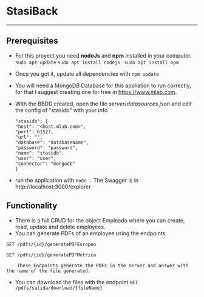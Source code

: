 # StasiBack
---
## Prerequisites
-   For this proyect you need **nodeJs** and **npm** installed in your computer.
`sudo apt update`
`sudo apt install nodejs `
`sudo apt install npm`

-   Once you got it, update all dependencies with `npm update`

-    You will need a MongoDB Database for this appliation to run correctly, for that I suggest creating one for free in https://www.mlab.com.
-    With the BBDD created, open the file *server*/*datasources.json* and edit the config of "stasidb" with your info
        ```
        "stasidb": {
        "host": "<host.mlab.com>",
        "port": 61527,
        "url": "",
        "database": "databaseName",
        "password": "password",
        "name": "stasidb",
        "user": "user",
        "connector": "mongodb"
        }
        ```
-   run the application with `node .` The Swagger is in http://localhost:3000/explorer

## Functionality
-    There is a full CRUD for the object Empleado where you can create, read, update and delete employees.
-    You can generate PDFs of an employee using the endpoints:
  
  `GET /pdfs/{id}/generatePDFEuropeo`
  
  `GET /pdfs/{id}/generatePDFMetrica`

        These Endpoints generate the PDFs in the server and answer with the name of the file generated.
-   You can download the files with the endpoint
   `GET /pdfs/salida/download/{fileName}`
